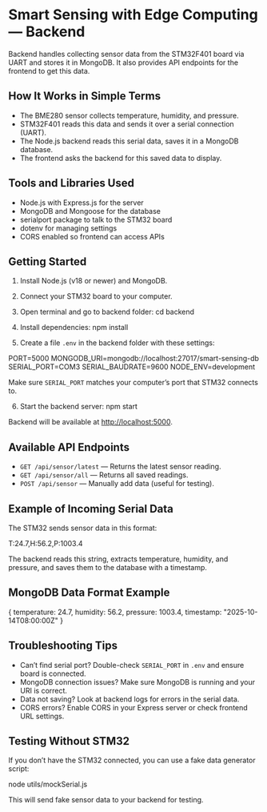 # Smart Sensing with Edge Computing — Backend

Backend handles collecting sensor data from the STM32F401 board via UART and stores it in MongoDB. It also provides API endpoints for the frontend to get this data.


## How It Works in Simple Terms

- The BME280 sensor collects temperature, humidity, and pressure.
- STM32F401 reads this data and sends it over a serial connection (UART).
- The Node.js backend reads this serial data, saves it in a MongoDB database.
- The frontend asks the backend for this saved data to display.


## Tools and Libraries Used

- Node.js with Express.js for the server
- MongoDB and Mongoose for the database
- serialport package to talk to the STM32 board
- dotenv for managing settings
- CORS enabled so frontend can access APIs


## Getting Started

1. Install Node.js (v18 or newer) and MongoDB.

2. Connect your STM32 board to your computer.

3. Open terminal and go to backend folder:
cd backend

4. Install dependencies:
npm install

5. Create a file `.env` in the backend folder with these settings:

PORT=5000
MONGODB_URI=mongodb://localhost:27017/smart-sensing-db
SERIAL_PORT=COM3
SERIAL_BAUDRATE=9600
NODE_ENV=development

Make sure `SERIAL_PORT` matches your computer’s port that STM32 connects to.

6. Start the backend server:
npm start

Backend will be available at [http://localhost:5000](http://localhost:5000).


## Available API Endpoints

- `GET /api/sensor/latest` — Returns the latest sensor reading.
- `GET /api/sensor/all` — Returns all saved readings.
- `POST /api/sensor` — Manually add data (useful for testing).


## Example of Incoming Serial Data

The STM32 sends sensor data in this format:

T:24.7,H:56.2,P:1003.4

The backend reads this string, extracts temperature, humidity, and pressure, and saves them to the database with a timestamp.


## MongoDB Data Format Example

{
temperature: 24.7,
humidity: 56.2,
pressure: 1003.4,
timestamp: "2025-10-14T08:00:00Z"
}


## Troubleshooting Tips

- Can’t find serial port? Double-check `SERIAL_PORT` in `.env` and ensure board is connected.
- MongoDB connection issues? Make sure MongoDB is running and your URI is correct.
- Data not saving? Look at backend logs for errors in the serial data.
- CORS errors? Enable CORS in your Express server or check frontend URL settings.



## Testing Without STM32

If you don’t have the STM32 connected, you can use a fake data generator script:

node utils/mockSerial.js

This will send fake sensor data to your backend for testing.





